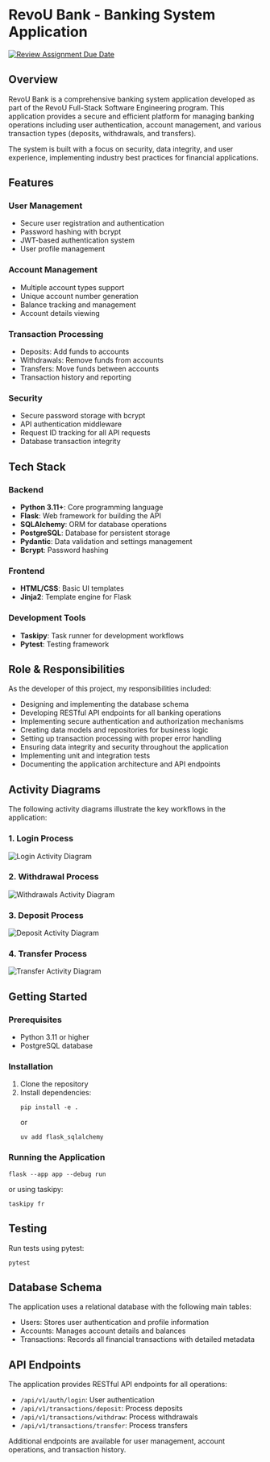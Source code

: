 # RevoU Bank - Banking System Application

[![Review Assignment Due Date](https://classroom.github.com/assets/deadline-readme-button-22041afd0340ce965d47ae6ef1cefeee28c7c493a6346c4f15d667ab976d596c.svg)](https://classroom.github.com/a/OEA-wQat)

## Overview

RevoU Bank is a comprehensive banking system application developed as part of the RevoU Full-Stack Software Engineering program. This application provides a secure and efficient platform for managing banking operations including user authentication, account management, and various transaction types (deposits, withdrawals, and transfers).

The system is built with a focus on security, data integrity, and user experience, implementing industry best practices for financial applications.

## Features

### User Management
- Secure user registration and authentication
- Password hashing with bcrypt
- JWT-based authentication system
- User profile management

### Account Management
- Multiple account types support
- Unique account number generation
- Balance tracking and management
- Account details viewing

### Transaction Processing
- Deposits: Add funds to accounts
- Withdrawals: Remove funds from accounts
- Transfers: Move funds between accounts
- Transaction history and reporting

### Security
- Secure password storage with bcrypt
- API authentication middleware
- Request ID tracking for all API requests
- Database transaction integrity

## Tech Stack

### Backend
- **Python 3.11+**: Core programming language
- **Flask**: Web framework for building the API
- **SQLAlchemy**: ORM for database operations
- **PostgreSQL**: Database for persistent storage
- **Pydantic**: Data validation and settings management
- **Bcrypt**: Password hashing

### Frontend
- **HTML/CSS**: Basic UI templates
- **Jinja2**: Template engine for Flask

### Development Tools
- **Taskipy**: Task runner for development workflows
- **Pytest**: Testing framework

## Role & Responsibilities

As the developer of this project, my responsibilities included:

- Designing and implementing the database schema
- Developing RESTful API endpoints for all banking operations
- Implementing secure authentication and authorization mechanisms
- Creating data models and repositories for business logic
- Setting up transaction processing with proper error handling
- Ensuring data integrity and security throughout the application
- Implementing unit and integration tests
- Documenting the application architecture and API endpoints

## Activity Diagrams

The following activity diagrams illustrate the key workflows in the application:

### 1. Login Process
![Login Activity Diagram](./ActivityDiagram/Login.png)

### 2. Withdrawal Process
![Withdrawals Activity Diagram](./ActivityDiagram/Transaction%20-%20Withdrawals.png)

### 3. Deposit Process
![Deposit Activity Diagram](./ActivityDiagram/Transaction%20-%20Deposit.png)

### 4. Transfer Process
![Transfer Activity Diagram](./ActivityDiagram/Transaction%20-%20Transfer.png)

## Getting Started

### Prerequisites
- Python 3.11 or higher
- PostgreSQL database

### Installation

1. Clone the repository
2. Install dependencies:
   ```
   pip install -e .
   ```
   or
   ```
   uv add flask_sqlalchemy
   ```

### Running the Application

```
flask --app app --debug run
```

or using taskipy:

```
taskipy fr
```

## Testing

Run tests using pytest:

```
pytest
```

## Database Schema

The application uses a relational database with the following main tables:
- Users: Stores user authentication and profile information
- Accounts: Manages account details and balances
- Transactions: Records all financial transactions with detailed metadata

## API Endpoints

The application provides RESTful API endpoints for all operations:

- `/api/v1/auth/login`: User authentication
- `/api/v1/transactions/deposit`: Process deposits
- `/api/v1/transactions/withdraw`: Process withdrawals
- `/api/v1/transactions/transfer`: Process transfers

Additional endpoints are available for user management, account operations, and transaction history.